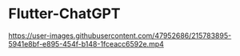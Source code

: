 # Flutter-ChatGPT


https://user-images.githubusercontent.com/47952686/215783895-5941e8bf-e895-454f-b148-1fceacc6592e.mp4


